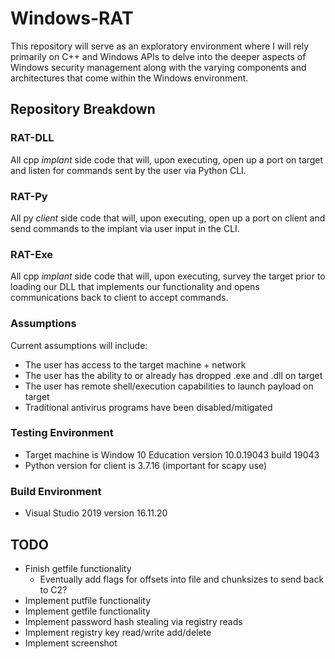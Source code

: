 # Windows-RAT
This repository will serve as an exploratory environment where I will rely primarily on C++ and Windows APIs to delve into the deeper aspects of Windows security management along with the varying components and architectures that come within the Windows environment.

## Repository Breakdown

### RAT-DLL
All cpp *implant* side code that will, upon executing, open up a port on target and listen for commands sent by the user via Python CLI.

### RAT-Py
All py *client* side code that will, upon executing, open up a port on client and send commands to the implant via user input in the CLI.

### RAT-Exe
All cpp *implant* side code that will, upon executing, survey the target prior to loading our DLL that implements our functionality and opens communications back to client to accept commands.

### Assumptions
Current assumptions will include:
- The user has access to the target machine + network
- The user has the ability to or already has dropped .exe and .dll on target
- The user has remote shell/execution capabilities to launch payload on target
- Traditional antivirus programs have been disabled/mitigated

### Testing Environment
- Target machine is Window 10 Education version 10.0.19043 build 19043
- Python version for client is 3.7.16 (important for scapy use)

### Build Environment
- Visual Studio 2019 version 16.11.20

## TODO
- Finish getfile functionality
  - Eventually add flags for offsets into file and chunksizes to send back to C2?
- Implement putfile functionality
- Implement getfile functionality 
- Implement password hash stealing via registry reads 
- Implement registry key read/write add/delete
- Implement screenshot
